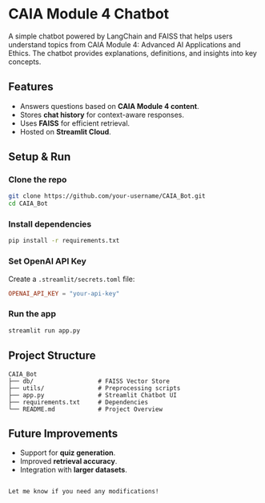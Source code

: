 
#  CAIA Module 4 Chatbot

A simple chatbot powered by LangChain and FAISS that helps users understand topics from CAIA Module 4: Advanced AI Applications and Ethics. 
The chatbot provides explanations, definitions, and insights into key concepts.


## Features
- Answers questions based on **CAIA Module 4 content**.
- Stores **chat history** for context-aware responses.
- Uses **FAISS** for efficient retrieval.
- Hosted on **Streamlit Cloud**.

##  Setup & Run
###  Clone the repo
```bash
git clone https://github.com/your-username/CAIA_Bot.git
cd CAIA_Bot
```

###  Install dependencies
```bash
pip install -r requirements.txt
```

###  Set OpenAI API Key
Create a `.streamlit/secrets.toml` file:
```toml
OPENAI_API_KEY = "your-api-key"
```

### Run the app
```bash
streamlit run app.py
```

##  Project Structure
```
CAIA_Bot
├── db/                  # FAISS Vector Store
├── utils/               # Preprocessing scripts
├── app.py               # Streamlit Chatbot UI
├── requirements.txt     # Dependencies
└── README.md            # Project Overview
```

## Future Improvements
- Support for **quiz generation**.
- Improved **retrieval accuracy**.
- Integration with **larger datasets**.
```

Let me know if you need any modifications! 
